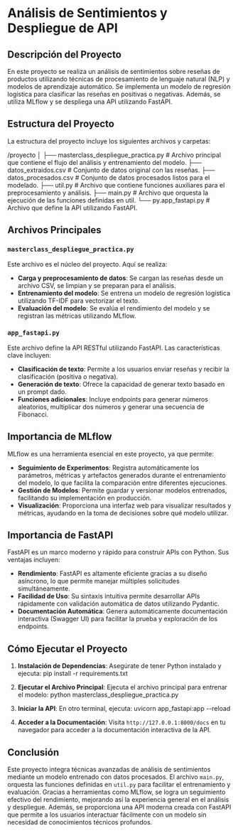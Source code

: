 # Análisis de Sentimientos y Despliegue de API

## Descripción del Proyecto

En este proyecto se realiza un análisis de sentimientos sobre reseñas de productos utilizando técnicas de procesamiento de lenguaje natural (NLP) y modelos de aprendizaje automático. Se implementa un modelo de regresión logística para clasificar las reseñas en positivas o negativas. Además, se utiliza MLflow y se despliega una API utilizando FastAPI.

## Estructura del Proyecto

La estructura del proyecto incluye los siguientes archivos y carpetas:

/proyecto
│
├── masterclass_despliegue_practica.py # Archivo principal que contiene el flujo del análisis y entrenamiento del modelo.
├── datos_extraidos.csv # Conjunto de datos original con las reseñas.
├── datos_procesados.csv # Conjunto de datos procesados listos para el modelado.
├── util.py # Archivo que contiene funciones auxiliares para el preprocesamiento y análisis.
├── main.py # Archivo que orquesta la ejecución de las funciones definidas en util.
└── py.app_fastapi.py # Archivo que define la API utilizando FastAPI.

## Archivos Principales

### `masterclass_despliegue_practica.py`

Este archivo es el núcleo del proyecto. Aquí se realiza:

- **Carga y preprocesamiento de datos**: Se cargan las reseñas desde un archivo CSV, se limpian y se preparan para el análisis.
- **Entrenamiento del modelo**: Se entrena un modelo de regresión logística utilizando TF-IDF para vectorizar el texto.
- **Evaluación del modelo**: Se evalúa el rendimiento del modelo y se registran las métricas utilizando MLflow.

### `app_fastapi.py`

Este archivo define la API RESTful utilizando FastAPI. Las características clave incluyen:

- **Clasificación de texto**: Permite a los usuarios enviar reseñas y recibir la clasificación (positiva o negativa).
- **Generación de texto**: Ofrece la capacidad de generar texto basado en un prompt dado.
- **Funciones adicionales**: Incluye endpoints para generar números aleatorios, multiplicar dos números y generar una secuencia de Fibonacci.

## Importancia de MLflow

MLflow es una herramienta esencial en este proyecto, ya que permite:

- **Seguimiento de Experimentos**: Registra automáticamente los parámetros, métricas y artefactos generados durante el entrenamiento del modelo, lo que facilita la comparación entre diferentes ejecuciones.
- **Gestión de Modelos**: Permite guardar y versionar modelos entrenados, facilitando su implementación en producción.
- **Visualización**: Proporciona una interfaz web para visualizar resultados y métricas, ayudando en la toma de decisiones sobre qué modelo utilizar.

## Importancia de FastAPI

FastAPI es un marco moderno y rápido para construir APIs con Python. Sus ventajas incluyen:

- **Rendimiento**: FastAPI es altamente eficiente gracias a su diseño asíncrono, lo que permite manejar múltiples solicitudes simultáneamente.
- **Facilidad de Uso**: Su sintaxis intuitiva permite desarrollar APIs rápidamente con validación automática de datos utilizando Pydantic.
- **Documentación Automática**: Genera automáticamente documentación interactiva (Swagger UI) para facilitar la prueba y exploración de los endpoints.

## Cómo Ejecutar el Proyecto

1. **Instalación de Dependencias**:
   Asegúrate de tener Python instalado y ejecuta:
pip install -r requirements.txt


2. **Ejecutar el Archivo Principal**:
Ejecuta el archivo principal para entrenar el modelo:
python masterclass_despliegue_practica.py


3. **Iniciar la API**:
En otro terminal, ejecuta:
uvicorn app_fastapi:app --reload


4. **Acceder a la Documentación**:
Visita `http://127.0.0.1:8000/docs` en tu navegador para acceder a la documentación interactiva de la API.

## Conclusión

Este proyecto integra técnicas avanzadas de análisis de sentimientos mediante un modelo entrenado con datos procesados. El archivo `main.py`, orquesta las funciones definidas en `util.py` para facilitar el entrenamiento y evaluación. Gracias a herramientas como MLflow, se logra un seguimiento efectivo del rendimiento, mejorando así la experiencia general en el análisis y despliegue. Además, se proporciona una API moderna creada con FastAPI que permite a los usuarios interactuar fácilmente con un modelo sin necesidad de conocimientos técnicos profundos.
